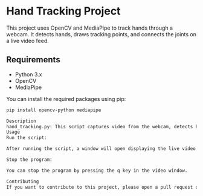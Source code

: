 # Hand Tracking Project

This project uses OpenCV and MediaPipe to track hands through a webcam. It detects hands, draws tracking points, and connects the joints on a live video feed.

## Requirements

- Python 3.x
- OpenCV
- MediaPipe

You can install the required packages using pip:

```bash
pip install opencv-python mediapipe

Description
hand_tracking.py: This script captures video from the webcam, detects hands using MediaPipe, and displays tracking points and connections on the video feed.
Usage
Run the script:

After running the script, a window will open displaying the live video feed with hand tracking points and connections.

Stop the program:

You can stop the program by pressing the q key in the video window.

Contributing
If you want to contribute to this project, please open a pull request or contact the author.

